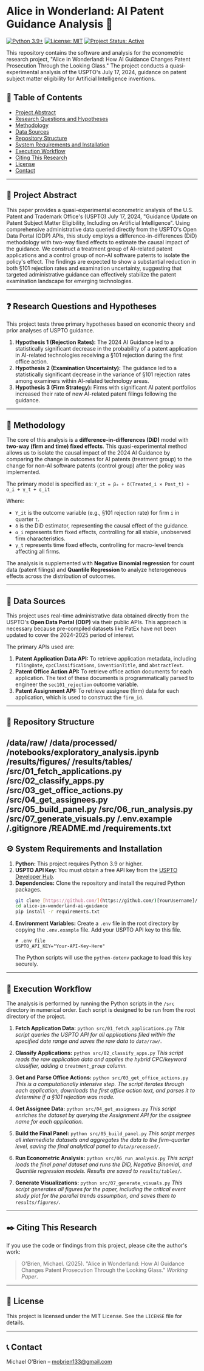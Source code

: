 # Alice in Wonderland: AI Patent Guidance Analysis 🐇

[![Python 3.9+](https://img.shields.io/badge/python-3.9+-blue.svg)](https://www.python.org/downloads/release/python-390/)
[![License: MIT](https://img.shields.io/badge/License-MIT-yellow.svg)](https://opensource.org/licenses/MIT)
[![Project Status: Active](https://www.repostatus.org/badges/latest/active.svg)](https://www.repostatus.org/#active)

This repository contains the software and analysis for the econometric research project, "Alice in Wonderland: How AI Guidance Changes Patent Prosecution Through the Looking Glass." The project conducts a quasi-experimental analysis of the USPTO's July 17, 2024, guidance on patent subject matter eligibility for Artificial Intelligence inventions.

## 📖 Table of Contents
* [Project Abstract](#-project-abstract)
* [Research Questions and Hypotheses](#-research-questions-and-hypotheses)
* [Methodology](#-methodology)
* [Data Sources](#-data-sources)
* [Repository Structure](#-repository-structure)
* [System Requirements and Installation](#-system-requirements-and-installation)
* [Execution Workflow](#-execution-workflow)
* [Citing This Research](#-citing-this-research)
* [License](#-license)
* [Contact](#-contact)

---
## 📄 Project Abstract
This paper provides a quasi-experimental econometric analysis of the U.S. Patent and Trademark Office's (USPTO) July 17, 2024, "Guidance Update on Patent Subject Matter Eligibility, Including on Artificial Intelligence". Using comprehensive administrative data queried directly from the USPTO's Open Data Portal (ODP) APIs, this study employs a difference-in-differences (DiD) methodology with two-way fixed effects to estimate the causal impact of the guidance. We construct a treatment group of AI-related patent applications and a control group of non-AI software patents to isolate the policy's effect. The findings are expected to show a substantial reduction in both §101 rejection rates and examination uncertainty, suggesting that targeted administrative guidance can effectively stabilize the patent examination landscape for emerging technologies.

---
## ❓ Research Questions and Hypotheses
This project tests three primary hypotheses based on economic theory and prior analyses of USPTO guidance.

1.  **Hypothesis 1 (Rejection Rates):** The 2024 AI Guidance led to a statistically significant decrease in the probability of a patent application in AI-related technologies receiving a §101 rejection during the first office action.
2.  **Hypothesis 2 (Examination Uncertainty):** The guidance led to a statistically significant decrease in the variance of §101 rejection rates among examiners within AI-related technology areas.
3.  **Hypothesis 3 (Firm Strategy):** Firms with significant AI patent portfolios increased their rate of new AI-related patent filings following the guidance.

---
## 🧪 Methodology
The core of this analysis is a **difference-in-differences (DiD)** model with **two-way (firm and time) fixed effects**. This quasi-experimental method allows us to isolate the causal impact of the 2024 AI Guidance by comparing the change in outcomes for AI patents (treatment group) to the change for non-AI software patents (control group) after the policy was implemented.

The primary model is specified as:
`Y_it = β₀ + δ(Treated_i × Post_t) + α_i + γ_t + ε_it`

Where:
- `Y_it` is the outcome variable (e.g., §101 rejection rate) for firm `i` in quarter `t`.
- `δ` is the DiD estimator, representing the causal effect of the guidance.
- `α_i` represents firm fixed effects, controlling for all stable, unobserved firm characteristics.
- `γ_t` represents time fixed effects, controlling for macro-level trends affecting all firms.

The analysis is supplemented with **Negative Binomial regression** for count data (patent filings) and **Quantile Regression** to analyze heterogeneous effects across the distribution of outcomes.

---
## 💾 Data Sources
This project uses real-time administrative data obtained directly from the USPTO's **Open Data Portal (ODP)** via their public APIs. This approach is necessary because pre-compiled datasets like PatEx have not been updated to cover the 2024-2025 period of interest.

The primary APIs used are:
1.  **Patent Application Data API:** To retrieve application metadata, including `filingDate`, `cpcClassifications`, `inventionTitle`, and `abstractText`.
2.  **Patent Office Action API:** To retrieve office action documents for each application. The text of these documents is programmatically parsed to engineer the `sec101_rejection` outcome variable.
3.  **Patent Assignment API:** To retrieve assignee (firm) data for each application, which is used to construct the `firm_id`.

---
## 📂 Repository Structure
/data/raw/
/data/processed/
/notebooks/exploratory_analysis.ipynb
/results/figures/
/results/tables/
/src/01_fetch_applications.py
/src/02_classify_apps.py
/src/03_get_office_actions.py
/src/04_get_assignees.py
/src/05_build_panel.py
/src/06_run_analysis.py
/src/07_generate_visuals.py
/.env.example
/.gitignore
/README.md
/requirements.txt
---
## ⚙️ System Requirements and Installation

1.  **Python:** This project requires Python 3.9 or higher.
2.  **USPTO API Key:** You must obtain a free API key from the [USPTO Developer Hub](https://developer.uspto.gov/).
3.  **Dependencies:** Clone the repository and install the required Python packages.
    ```bash
    git clone [https://github.com/](https://github.com/)[YourUsername]/alice-in-wonderland-ai-guidance.git
    cd alice-in-wonderland-ai-guidance
    pip install -r requirements.txt
    ```
4.  **Environment Variables:** Create a `.env` file in the root directory by copying the `.env.example` file. Add your USPTO API key to this file.
    ```
    # .env file
    USPTO_API_KEY="Your-API-Key-Here"
    ```
    The Python scripts will use the `python-dotenv` package to load this key securely.

---
## 🚀 Execution Workflow
The analysis is performed by running the Python scripts in the `/src` directory in numerical order. Each script is designed to be run from the root directory of the project.

1.  **Fetch Application Data:**
    `python src/01_fetch_applications.py`
    *This script queries the USPTO API for all applications filed within the specified date range and saves the raw data to `data/raw/`.*

2.  **Classify Applications:**
    `python src/02_classify_apps.py`
    *This script reads the raw application data and applies the hybrid CPC/keyword classifier, adding a `treatment_group` column.*

3.  **Get and Parse Office Actions:**
    `python src/03_get_office_actions.py`
    *This is a computationally intensive step. The script iterates through each application, downloads the first office action text, and parses it to determine if a §101 rejection was made.*

4.  **Get Assignee Data:**
    `python src/04_get_assignees.py`
    *This script enriches the dataset by querying the Assignment API for the assignee name for each application.*

5.  **Build the Final Panel:**
    `python src/05_build_panel.py`
    *This script merges all intermediate datasets and aggregates the data to the firm-quarter level, saving the final analytical panel to `data/processed/`.*

6.  **Run Econometric Analysis:**
    `python src/06_run_analysis.py`
    *This script loads the final panel dataset and runs the DiD, Negative Binomial, and Quantile regression models. Results are saved to `results/tables/`.*

7.  **Generate Visualizations:**
    `python src/07_generate_visuals.py`
    *This script generates all figures for the paper, including the critical event study plot for the parallel trends assumption, and saves them to `results/figures/`.*

---
## ✒️ Citing This Research
If you use the code or findings from this project, please cite the author's work:
> O'Brien, Michael. (2025). "Alice in Wonderland: How AI Guidance Changes Patent Prosecution Through the Looking Glass." *Working Paper*.

---
## 📜 License
This project is licensed under the MIT License. See the `LICENSE` file for details.

---
## 📞 Contact
Michael O'Brien – mobrien133@gmail.com
